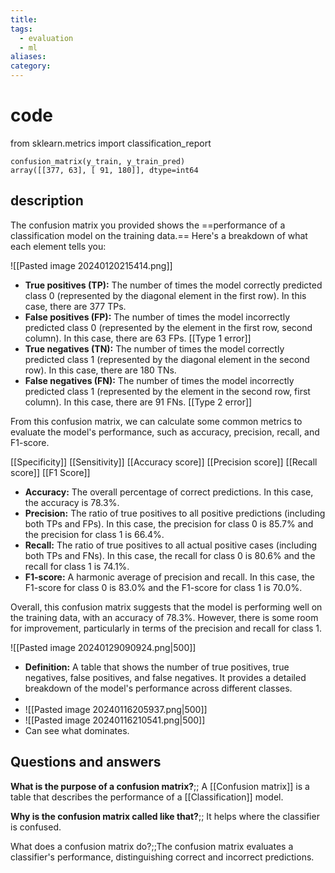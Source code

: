 ```yaml
---
title: 
tags:
  - evaluation
  - ml
aliases: 
category:
---
```

# code

from sklearn.metrics import classification_report

```
confusion_matrix(y_train, y_train_pred)
array([[377, 63], [ 91, 180]], dtype=int64
```

## description

The confusion matrix you provided shows the ==performance of a classification model on the training data.== Here's a breakdown of what each element tells you:

![[Pasted image 20240120215414.png]]

- **True positives (TP):** The number of times the model correctly predicted class 0 (represented by the diagonal element in the first row). In this case, there are 377 TPs.
- **False positives (FP):** The number of times the model incorrectly predicted class 0 (represented by the element in the first row, second column). In this case, there are 63 FPs. [[Type 1 error]]
- **True negatives (TN):** The number of times the model correctly predicted class 1 (represented by the diagonal element in the second row). In this case, there are 180 TNs.
- **False negatives (FN):** The number of times the model incorrectly predicted class 1 (represented by the element in the second row, first column). In this case, there are 91 FNs. [[Type 2 error]]

From this confusion matrix, we can calculate some common metrics to evaluate the model's performance, such as accuracy, precision, recall, and F1-score.

[[Specificity]]
[[Sensitivity]]
[[Accuracy score]]
[[Precision score]]
[[Recall score]]
[[F1 Score]]


- **Accuracy:** The overall percentage of correct predictions. In this case, the accuracy is 78.3%.
- **Precision:** The ratio of true positives to all positive predictions (including both TPs and FPs). In this case, the precision for class 0 is 85.7% and the precision for class 1 is 66.4%.
- **Recall:** The ratio of true positives to all actual positive cases (including both TPs and FNs). In this case, the recall for class 0 is 80.6% and the recall for class 1 is 74.1%.
- **F1-score:** A harmonic average of precision and recall. In this case, the F1-score for class 0 is 83.0% and the F1-score for class 1 is 70.0%.

Overall, this confusion matrix suggests that the model is performing well on the training data, with an accuracy of 78.3%. However, there is some room for improvement, particularly in terms of the precision and recall for class 1.


![[Pasted image 20240129090924.png|500]]


- **Definition:** A table that shows the number of true positives, true negatives, false positives, and false negatives. It provides a detailed breakdown of the model's performance across different classes.
- 
- ![[Pasted image 20240116205937.png|500]]
- ![[Pasted image 20240116210541.png|500]]
- Can see what dominates.

## Questions and answers

**What is the purpose of a confusion matrix?**;; A [[Confusion matrix]] is a table that describes the performance of a [[Classification]] model.

**Why is the confusion matrix called like that?**;; It helps where the classifier is confused.

What does a confusion matrix do?;;The confusion matrix evaluates a classifier's performance, distinguishing correct and incorrect predictions.